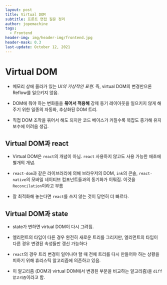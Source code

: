 ```yaml
---
layout: post
title: Virtual DOM
subtitle: 프론트 면접 질문 정리
author: jopemachine
tags:
  - Frontend
header-img: img/header-img/frontend.jpg
header-mask: 0.3
last-update: October 12, 2021
---
```


# Virtual DOM

- 메모리 상에 올라가 있는 *UI의 가상적인 표현*. 즉, virtual DOM의 변경만으론 Reflow를 일으키지 않음. 

- DOM에 줘야 하는 변화들을 **묶어서 적용해** 강제 동기 레이아웃을 일으키지 않게 해 주기 위한 일종의 자동화, 추상화된 DOM 트리.

- 직접 DOM 조작을 묶어서 해도 되지만 코드 베이스가 커질수록 복잡도 증가해 유지 보수에 어려움 생김.

## Virtual DOM과 react

- Virtual DOM은 `react`의 개념이 아님. `react` 사용하지 않고도 사용 가능한 애초에 별개의 개념.

- `react-dom`과 같은 라이브러리에 의해 브라우저의 DOM, `ink`의 콘솔, `react-native`의 모바일 네이티브 컴포넌트들과의 동기화가 이뤄짐. 이것을 `Reconcilation`이라고 부름

- 잘 최적화해 놓는다면 `react`를 쓰지 않는 것이 당연히 더 빠르다.

## Virtual DOM과 state

- state가 변하면 virtual DOM이 다시 그려짐.

- 엘리먼트의 타입이 다른 경우 완전히 새로운 트리를 그리지만, 엘리먼트의 타입이 다른 경우 변경된 속성들만 갱신 가능하다

- `react`의 경우 트리 변경이 일어나야 할 때 전체 트리를 다시 만들어야 하는 상황을 피하기 위해 휴리스틱 알고리즘에 의존하고 있음.

- 이 알고리즘 (DOM과 virtual DOM에서 변경된 부분을 비교하는 알고리즘)을 `diff 알고리즘`이라고 함.